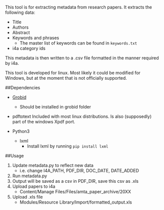 This tool is for extracting metadata from research papers.  It extracts the following data:

- Title
- Authors
- Abstract
- Keywords and phrases
    - The master list of keywords can be found in `keywords.txt`
- i4a category ids

This metadata is then written to a .csv file formatted in the manner required by i4a.

This tool is developed for linux. Most likely it could be modified for Windows, but at the moment that is not officially supported.

##Dependencies

- [Grobid](https://grobid.readthedocs.io/en/latest/Install-Grobid/)
    - Should be installed in grobid folder

- pdftotext
    Included with most linux distributions. Is also (supposedly) part of the windows Xpdf port.

- Python3
    - lxml
        - Install lxml by running `pip install lxml`

##Usage

1. Update metadata.py to reflect new data
    - i.e. change I4A_PATH, PDF_DIR, DOC_DATE, DATE_ADDED
2. Run metadata.py
3. Output will be saved as a csv in PDF_DIR, save this csv as .xls
4. Upload papers to i4a
    - Content/Manage Files/Files/amta_paper_archive/20XX
5. Upload .xls file
    - Modules/Resource Library/Import/formatted_output.xls
